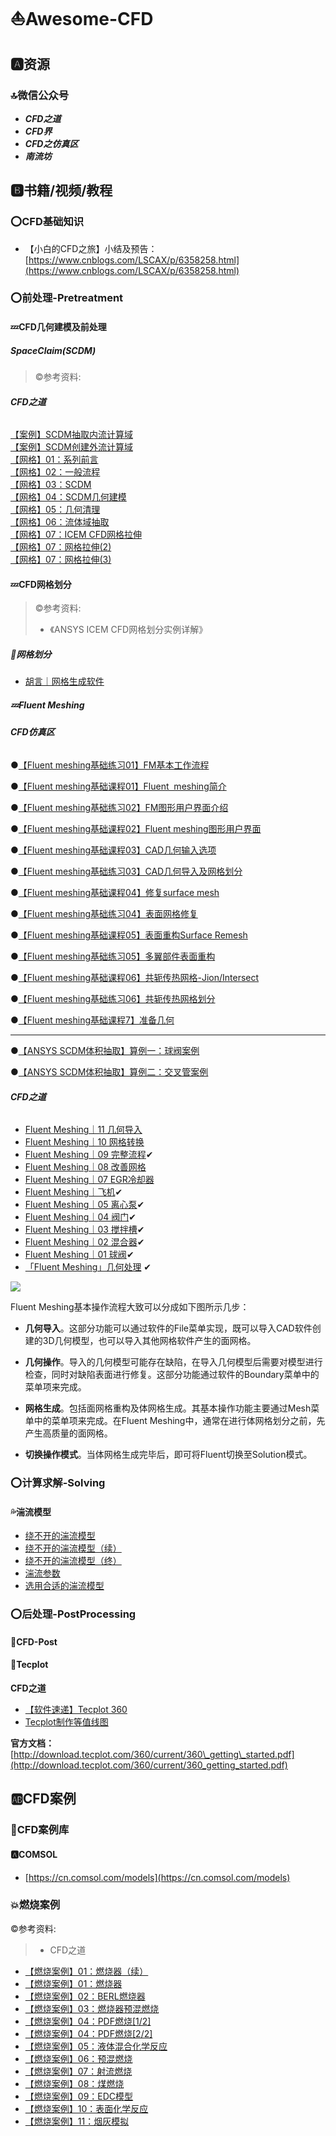 # ⛵Awesome-CFD

## 🅰资源

### 🔝微信公众号

* _**CFD之道**_
* _**CFD界**_
* _**CFD之仿真区**_
* _**南流坊**_

## 🅱书籍/视频/教程

### ⭕CFD基础知识

* 【小白的CFD之旅】小结及预告：[https://www.cnblogs.com/LSCAX/p/6358258.html](https://www.cnblogs.com/LSCAX/p/6358258.html)

### ⭕前处理-Pretreatment

#### 💤CFD几何建模及前处理

##### SpaceClaim\(SCDM\)

> ©参考资料:

###### **CFD之道**

[【案例】SCDM抽取内流计算域](https://mp.weixin.qq.com/s?__biz=MzIyMzE2NDM1OQ==&mid=2247484886&idx=1&sn=90e7a78d6c42e39755e1de59da86019c&scene=21#wechat_redirect)  
[【案例】SCDM创建外流计算域](https://mp.weixin.qq.com/s?__biz=MzIyMzE2NDM1OQ==&mid=2247484889&idx=1&sn=75c925a0cd40998cd24c5385e89b05ff&scene=21#wechat_redirect)  
[【网格】01：系列前言](https://mp.weixin.qq.com/s?__biz=MzIyMzE2NDM1OQ==&mid=2247484634&idx=1&sn=c0383d57131aaf80237de39811b07eb8&scene=21#wechat_redirect)  
[【网格】02：一般流程](https://mp.weixin.qq.com/s?__biz=MzIyMzE2NDM1OQ==&mid=2247484634&idx=2&sn=5e640ac1e80c1c27d8af787a1dd1d760&scene=21#wechat_redirect)  
[【网格】03：SCDM](https://mp.weixin.qq.com/s?__biz=MzIyMzE2NDM1OQ==&mid=2247484638&idx=1&sn=0d16d61be5a584e256bbc64ffc9ca0c1&scene=21#wechat_redirect)  
[【网格】04：SCDM几何建模](https://mp.weixin.qq.com/s?__biz=MzIyMzE2NDM1OQ==&mid=2247484642&idx=1&sn=75b847fc79b492ed502f84f733a9e607&scene=21#wechat_redirect)  
[【网格】05：几何清理](https://mp.weixin.qq.com/s?__biz=MzIyMzE2NDM1OQ==&mid=2247484646&idx=1&sn=709cb29e9722ef1c8dcb38b9decd024d&scene=21#wechat_redirect)  
[【网格】06：流体域抽取](https://mp.weixin.qq.com/s?__biz=MzIyMzE2NDM1OQ==&mid=2247484646&idx=2&sn=5617e162aafdef02fc0bc3589183250b&scene=21#wechat_redirect)  
[【网格】07：ICEM CFD网格拉伸](https://mp.weixin.qq.com/s?__biz=MzIyMzE2NDM1OQ==&mid=2247484670&idx=1&sn=7e637ab5c37d155ce29178355973a828&scene=21#wechat_redirect)  
[【网格】07：网格拉伸\(2\)](https://mp.weixin.qq.com/s?__biz=MzIyMzE2NDM1OQ==&mid=2247484670&idx=2&sn=6178e1be29ae5149d084d6067ee5ec04&scene=21#wechat_redirect)  
[【网格】07：网格拉伸\(3\)](https://mp.weixin.qq.com/s?__biz=MzIyMzE2NDM1OQ==&mid=2247484670&idx=3&sn=b20a30b09b206eec63978490e831e62b&scene=21#wechat_redirect)

#### 💤CFD网格划分

> ©参考资料:
>
> * 《ANSYS ICEM CFD网格划分实例详解》

##### 🔗网格划分

* [胡言｜网格生成软件](#)

##### 💤Fluent Meshing

###### **CFD仿真区**

  
●[【Fluent meshing基础练习01】FM基本工作流程](http://mp.weixin.qq.com/s?__biz=Mzg5ODA4NTMwMA==&mid=2247483838&idx=2&sn=6493ea82945eab53fa746b21c481022b&chksm=c066b965f7113073a2c044fce03106cb8959e91ebfb0b32a5ca6454ec97ff6331866a5d3bf23&scene=21#wechat_redirect)  


●[【Fluent meshing基础课程01】Fluent  meshing简介](http://mp.weixin.qq.com/s?__biz=Mzg5ODA4NTMwMA==&mid=2247483838&idx=1&sn=d32e994ef109c917f34d5b591ddd4a4b&chksm=c066b965f71130733062de953c8b7022447109d0a1fe9363628ecd62ab567f36ae176976e3cd&scene=21#wechat_redirect)

●[【Fluent meshing基础练习02】FM图形用户界面介绍](http://mp.weixin.qq.com/s?__biz=Mzg5ODA4NTMwMA==&mid=2247483861&idx=2&sn=42d61bf12027ea444b4f924c4d6b0a83&chksm=c066b90ef71130186b4c8296163675ffc3fe547e948a67d392473aa746504e1f4106bf97b204&scene=21#wechat_redirect)

●[【Fluent meshing基础课程02】Fluent meshing图形用户界面](http://mp.weixin.qq.com/s?__biz=Mzg5ODA4NTMwMA==&mid=2247483861&idx=1&sn=d86c9e28003d8004675194f08dc881a2&chksm=c066b90ef7113018c43f2072372dc19426ff60647b361bec96d348a776872af6e95281d3b496&scene=21#wechat_redirect)  


●[【Fluent meshing基础课程03】CAD几何输入选项](http://mp.weixin.qq.com/s?__biz=Mzg5ODA4NTMwMA==&mid=2247484020&idx=1&sn=c967efb7df54b493858f77ec3a56dc76&chksm=c066baaff71133b9a93c21d14912ea2156c6dc265d6cc50887052e1d81ca5d8f59be89117a69&scene=21#wechat_redirect)  


●[【Fluent meshing基础练习03】CAD几何导入及网格划分](http://mp.weixin.qq.com/s?__biz=Mzg5ODA4NTMwMA==&mid=2247484044&idx=1&sn=13419cabd2536557b95da0566126fb7a&chksm=c066ba57f71133410dfb56c97b5c14255eac250558fadcc24c32d217db749efc9a2fb2e0e8bf&scene=21#wechat_redirect)  


●[【Fluent meshing基础课程04】修复surface mesh  
](http://mp.weixin.qq.com/s?__biz=Mzg5ODA4NTMwMA==&mid=2247484069&idx=1&sn=f7c88d2fe6198668d250088fd7ddbafe&chksm=c066ba7ef7113368cffa0b885901a7d2de3e060f9fd373e1f3ce0c663e0369627245c54c01f1&scene=21#wechat_redirect)

●[【Fluent meshing基础练习04】表面网格修复](http://mp.weixin.qq.com/s?__biz=Mzg5ODA4NTMwMA==&mid=2247484130&idx=1&sn=995b624acf912deb5adfbccfc9549aa1&chksm=c066ba39f711332fb43d310a69fe6c252b20bcda95109e68e606890cbaeb0e01c8dfd4597628&scene=21#wechat_redirect)  


●[【Fluent meshing基础课程05】表面重构Surface Remesh](http://mp.weixin.qq.com/s?__biz=Mzg5ODA4NTMwMA==&mid=2247484187&idx=1&sn=526a6cc976327bb2fefa1ac791ac9c2a&chksm=c066bbc0f71132d6462bba8028293cdd3f07a0479646580acb56868a46d5b2ab71e361a4b47a&scene=21#wechat_redirect)  


●[【Fluent meshing基础练习05】多翼部件表面重构](http://mp.weixin.qq.com/s?__biz=Mzg5ODA4NTMwMA==&mid=2247484338&idx=1&sn=dd9e7222aa16e5848a9557637263f719&chksm=c066bb69f711327fca1885dbf278844992ce17ab401725c29a64d80de18a42aa96be95ebcdb9&scene=21#wechat_redirect)  


●[【Fluent meshing基础课程06】共轭传热网格-Jion/Intersect](http://mp.weixin.qq.com/s?__biz=Mzg5ODA4NTMwMA==&mid=2247484357&idx=1&sn=6a69a92356959b09ecd8d8bda632032d&chksm=c066bb1ef711320801d3d1faddaf475ab17e06eb05ca1c453be2cccf72aefe18942b16d07f24&scene=21#wechat_redirect)  


●[【Fluent meshing基础练习06】共轭传热网格划分](http://mp.weixin.qq.com/s?__biz=Mzg5ODA4NTMwMA==&mid=2247484408&idx=1&sn=82a6350e21a153ed91e4538db3866e07&chksm=c066bb23f71132353fc1602cb90b09a9b34ac7c614bddd2ea70e7ab173fdeeb180f6fa03a8db&scene=21#wechat_redirect)  


●[【Fluent meshing基础课程7】准备几何](http://mp.weixin.qq.com/s?__biz=Mzg5ODA4NTMwMA==&mid=2247484579&idx=1&sn=174b1c0293ad008a93c62a2af853b630&chksm=c066bc78f711356e70257143b8fbb2031c80f667875cb41a67dd704aa17df2ffd355027a9c59&scene=21#wechat_redirect)

---

●[【ANSYS SCDM体积抽取】算例一：球阀案例](http://mp.weixin.qq.com/s?__biz=Mzg5ODA4NTMwMA==&mid=2247483860&idx=1&sn=617342550bf219efb4880a83433db10a&chksm=c066b90ff7113019687521d53312376f3f9a5954646c8409a61475bc85e57d2816e57d8844f3&scene=21#wechat_redirect)

●[【ANSYS SCDM体积抽取】算例二：交叉管案例](http://mp.weixin.qq.com/s?__biz=Mzg5ODA4NTMwMA==&mid=2247483862&idx=1&sn=08bbacc43a4b10cf16e8dc343a86bb51&chksm=c066b90df711301b8cc681e42347aa5d1c1ac31851a9f5d3afb57a9a5b99a6abe37759a8c71c&scene=21#wechat_redirect)

###### **CFD之道**

* [Fluent Meshing｜11 几何导入](http://mp.weixin.qq.com/s?__biz=MzIyMzE2NDM1OQ==&mid=2247486205&idx=1&sn=b4b02e426525fdde49b870770c8b726d&chksm=e8232855df54a143072e70e9ba797816b885dbe77a770be1f7d93d8c1268f0f19c56d0940b59&scene=21#wechat_redirect)
* [Fluent Meshing｜10 网格转换](http://mp.weixin.qq.com/s?__biz=MzIyMzE2NDM1OQ==&mid=2247486201&idx=1&sn=1029d32fa53aa35c85631278c0410632&chksm=e8232851df54a147f82a38d291909a5b9f1b6889b015c5394ce38803514e06edae117ae1fbab&scene=21#wechat_redirect)
* [Fluent Meshing｜09 完整流程](http://mp.weixin.qq.com/s?__biz=MzIyMzE2NDM1OQ==&mid=2247486197&idx=1&sn=ac857ab8282ba6d5ee75ba6a5c9e6393&chksm=e823285ddf54a14bbc5ca987985288fc9db1bc515869336a8d14a16b71f41506922d09eb8fed&scene=21#wechat_redirect)✔
* [Fluent Meshing｜08 改善网格](http://mp.weixin.qq.com/s?__biz=MzIyMzE2NDM1OQ==&mid=2247486191&idx=1&sn=3f095425ed25872b060c460248e69aa9&chksm=e8232847df54a15122cc3829210350d84decb88809934add038387a4be3d3330c519b981d17c&scene=21#wechat_redirect)
* [Fluent Meshing｜07 EGR冷却器](http://mp.weixin.qq.com/s?__biz=MzIyMzE2NDM1OQ==&mid=2247486186&idx=1&sn=30ed0f8014fed245fc57421bb1c1c1b6&chksm=e8232842df54a154587908199c6a2039ef652a237ccbc53804417ecbdac41e5ed6be94e277d2&scene=21#wechat_redirect)
* [Fluent Meshing｜飞机](http://mp.weixin.qq.com/s?__biz=MzIyMzE2NDM1OQ==&mid=2247486180&idx=1&sn=ab4d29dc02f7749cd8ab340c91ca156c&chksm=e823284cdf54a15a004be79f2e09c995291a66986af829f4a7e02256313c2c9853525ce539f7&scene=21#wechat_redirect)✔
* [Fluent Meshing｜05 离心泵](http://mp.weixin.qq.com/s?__biz=MzIyMzE2NDM1OQ==&mid=2247486170&idx=1&sn=47ebfe826dbe1abdc71d410496d174d1&chksm=e8232872df54a1646e07ac1bd33f0fc459f448baae87491d4cfe618c8e8696a4c26ae3ceb46f&scene=21#wechat_redirect)✔
* [Fluent Meshing｜04 阀门](http://mp.weixin.qq.com/s?__biz=MzIyMzE2NDM1OQ==&mid=2247486166&idx=1&sn=0809c1d0df9632bd8a99256ffc39c6a8&chksm=e823287edf54a1688a12e1286450d2a38f9059372140b603e5b14dfb5c9f313028ed97c963fb&scene=21#wechat_redirect)✔
* [Fluent Meshing｜03 搅拌槽](http://mp.weixin.qq.com/s?__biz=MzIyMzE2NDM1OQ==&mid=2247486162&idx=1&sn=eceb269ed5a0a95c9f46f5ae2cc47f52&chksm=e823287adf54a16c01dcd11668d1bf77abe82f0f2047a7b299425f21121a8e48abfc0638f339&scene=21#wechat_redirect)✔
* [Fluent Meshing｜02 混合器](http://mp.weixin.qq.com/s?__biz=MzIyMzE2NDM1OQ==&mid=2247486148&idx=2&sn=62bf41481b4dbd23c36017d9eaa87a08&chksm=e823286cdf54a17ac431670a75d958c1cac50a3ada8c828b7fa283df8fd8e0b69e4f84e5fbc3&scene=21#wechat_redirect)✔
* [Fluent Meshing｜01 球阀](http://mp.weixin.qq.com/s?__biz=MzIyMzE2NDM1OQ==&mid=2247486145&idx=1&sn=39654b13f38c378291c4cc9f13b5eba7&chksm=e8232869df54a17f13cf8b468187be884ea1a4bbe0c0009f4d23c8546a30a81347ba3bf52e6d&scene=21#wechat_redirect)✔
* [「Fluent Meshing」几何处理](http://mp.weixin.qq.com/s?__biz=MzIyMzE2NDM1OQ==&mid=2247485872&idx=1&sn=a16d2d000476d6245eb45375e2cf5a8a&chksm=e8232b18df54a20e8d74ff8738d1e880bc21339771a145cac690b5ea9369860fe319e16a45ba&scene=21#wechat_redirect)  ✔

![](/assets/fluentmeshing.png)

Fluent Meshing基本操作流程大致可以分成如下图所示几步：

* **几何导入**。这部分功能可以通过软件的File菜单实现，既可以导入CAD软件创建的3D几何模型，也可以导入其他网格软件产生的面网格。

* **几何操作**。导入的几何模型可能存在缺陷，在导入几何模型后需要对模型进行检查，同时对缺陷表面进行修复。这部分功能通过软件的Boundary菜单中的菜单项来完成。

* **网格生成**。包括面网格重构及体网格生成。其基本操作功能主要通过Mesh菜单中的菜单项来完成。在Fluent Meshing中，通常在进行体网格划分之前，先产生高质量的面网格。

* **切换操作模式**。当体网格生成完毕后，即可将Fluent切换至Solution模式。

### ⭕计算求解-Solving

#### 💦湍流模型

* [绕不开的湍流模型](http://mp.weixin.qq.com/s?__biz=MzIyMzE2NDM1OQ==&mid=2247483801&idx=1&sn=f680d25df0da2c6b1cb688a2fe8ab610&chksm=e8232331df54aa2787296ace97d587ef3ff034904fde2b08a7e2730a3639af2d8a2b60c02247&scene=21#wechat_redirect)
* [绕不开的湍流模型（续）](http://mp.weixin.qq.com/s?__biz=MzIyMzE2NDM1OQ==&mid=2247483803&idx=1&sn=e5dbf5237450e7b67ab55ac7be887342&chksm=e8232333df54aa2510aaeb146b42c0ddb7bf643c20ed9c62316c2b8cabb9b7228c62e546bb1e&scene=21#wechat_redirect)
* [绕不开的湍流模型（终）](http://mp.weixin.qq.com/s?__biz=MzIyMzE2NDM1OQ==&mid=2247483803&idx=2&sn=83e0c77663a1510a6396b98488ef3a02&chksm=e8232333df54aa250bd6af54d97f1f7c59da530fbc011ff765558821109ba049297f7a0ea1db&scene=21#wechat_redirect)
* [湍流参数](http://mp.weixin.qq.com/s?__biz=MzIyMzE2NDM1OQ==&mid=2247484015&idx=1&sn=d79b512fbe40d6880252643aa55faa32&chksm=e82320c7df54a9d189487e227b0dc4de0e981bdda4639121b0ed585efa0eeec5462f811e76ec&scene=21#wechat_redirect)
* [选用合适的湍流模型](http://mp.weixin.qq.com/s?__biz=MzIyMzE2NDM1OQ==&mid=2247483792&idx=1&sn=31ad0da456dabaa4b0f558c20f6897d3&chksm=e8232338df54aa2e30fc86cbedf613bc4419ab5edb57cdd768b3fd55bdddc5953469e2b65d1d&scene=21#wechat_redirect)

### ⭕后处理-PostProcessing

#### 💫CFD-Post

#### 💫Tecplot

**CFD之道**

* [【软件速递】Tecplot 360](http://mp.weixin.qq.com/s?__biz=MzIyMzE2NDM1OQ==&mid=2247484212&idx=1&sn=49dd58748eb7afdcd19eabb24c02de87&chksm=e823219cdf54a88a2686fdbc6cd89ab61d053578368463abad827bf942fd897469d53dbf1f17&scene=21#wechat_redirect)
* [Tecplot制作等值线图](http://mp.weixin.qq.com/s?__biz=MzIyMzE2NDM1OQ==&mid=2247484208&idx=2&sn=a29628e66cb7939560174a83151ba221&chksm=e8232198df54a88e364b64457b826eb05d9e0727a367923419bbcab4f002a5663a20babfe5e5&scene=21#wechat_redirect)

**官方文档：**[http://download.tecplot.com/360/current/360\_getting\_started.pdf](http://download.tecplot.com/360/current/360_getting_started.pdf)

## 🆎CFD案例

### 🍩CFD案例库

#### 🅰COMSOL

* [https://cn.comsol.com/models](https://cn.comsol.com/models)

### 💥燃烧案例

©参考资料:

> * CFD之道

* [【燃烧案例】01：燃烧器（续）](https://mp.weixin.qq.com/s?__biz=MzIyMzE2NDM1OQ==&mid=2247484656&idx=2&sn=5b741b62c7faada2d0ef363877cf9f8d&scene=21#wechat_redirect)
* [【燃烧案例】01：燃烧器](https://mp.weixin.qq.com/s?__biz=MzIyMzE2NDM1OQ==&mid=2247484656&idx=1&sn=d8b83623fd77262508046ac63b643a15&scene=21#wechat_redirect)
* [【燃烧案例】02：BERL燃烧器](https://mp.weixin.qq.com/s?__biz=MzIyMzE2NDM1OQ==&mid=2247484663&idx=1&sn=3eef05c07423b49b3cafbb9113e30b49&scene=21#wechat_redirect)
* [【燃烧案例】03：燃烧器预混燃烧](https://mp.weixin.qq.com/s?__biz=MzIyMzE2NDM1OQ==&mid=2247484674&idx=1&sn=c0fa461bba112b1d36cf3b30af4f032e&scene=21#wechat_redirect)
* [【燃烧案例】04：PDF燃烧\[1/2\]](https://mp.weixin.qq.com/s?__biz=MzIyMzE2NDM1OQ==&mid=2247484684&idx=1&sn=673ed6cf5994bd0561e0975e85d8b589&scene=21#wechat_redirect)
* [【燃烧案例】04：PDF燃烧\[2/2\]](https://mp.weixin.qq.com/s?__biz=MzIyMzE2NDM1OQ==&mid=2247484684&idx=2&sn=c0237c5ec248b6f9a0fab06735f13928&scene=21#wechat_redirect)
* [【燃烧案例】05：液体混合化学反应](https://mp.weixin.qq.com/s?__biz=MzIyMzE2NDM1OQ==&mid=2247484692&idx=1&sn=fcab241ce220affec384d55108f1ae5e&scene=21#wechat_redirect)
* [【燃烧案例】06：预混燃烧](https://mp.weixin.qq.com/s?__biz=MzIyMzE2NDM1OQ==&mid=2247484692&idx=2&sn=648bbecb5a4d6cc6b583c3659b0c2f62&scene=21#wechat_redirect)
* [【燃烧案例】07：射流燃烧](https://mp.weixin.qq.com/s?__biz=MzIyMzE2NDM1OQ==&mid=2247484701&idx=1&sn=df195beaf8cb56ca931e7aae0d04e96c&scene=21#wechat_redirect)
* [【燃烧案例】08：煤燃烧](https://mp.weixin.qq.com/s?__biz=MzIyMzE2NDM1OQ==&mid=2247484701&idx=2&sn=bb2e17ebd32fef632c6393727f2041c9&scene=21#wechat_redirect)
* [【燃烧案例】09：EDC模型](https://mp.weixin.qq.com/s?__biz=MzIyMzE2NDM1OQ==&mid=2247484710&idx=1&sn=ee0e97c595347d4ecef20eed98a4fc29&scene=21#wechat_redirect)
* [【燃烧案例】10：表面化学反应](https://mp.weixin.qq.com/s?__biz=MzIyMzE2NDM1OQ==&mid=2247484710&idx=2&sn=11618fb38c61958d0a4d8bc274be66a5&scene=21#wechat_redirect)
* [【燃烧案例】11：烟灰模拟](https://mp.weixin.qq.com/s?__biz=MzIyMzE2NDM1OQ==&mid=2247484711&idx=1&sn=2bdb8fd90ec898074c43de96d927a91e&scene=21#wechat_redirect)



